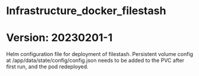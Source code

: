 # Infrastructure_docker_filestash
# Version: 20230201-1

Helm configuration file for deployment of filestash.  Persistent volume config at /app/data/state/config/config.json needs to be added to the PVC after first run, and the pod redeployed.
